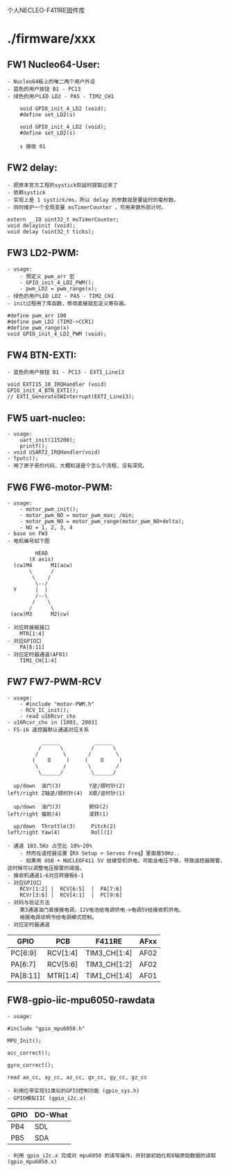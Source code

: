 个人NECLEO-F411RE固件库

# ./firmware/xxx

## FW1 Nucleo64-User:
	- Nucleo64板上的唯二两个用户外设
	- 蓝色的用户按钮 B1 - PC13
	- 绿色的用户LED LD2 - PA5 - TIM2_CH1
```
	void GPIO_init_4_LD2 (void);
	#define set_LD2(s)

	void GPIO_init_4_LD2 (void);
	#define set_LD2(s)

	s 接收 01
```

## FW2 delay:
	- 把原本官方工程的systick软延时提取过来了
	- 依赖systick
	- 实现上是 1 systick/ms，所以 delay 的参数就是要延时的毫秒数。
	- 同时维护一个全局变量 msTimerCounter ，可用来做外部计时。
```	
extern __IO uint32_t msTimerCounter;
void delayinit (void);
void delay (uint32_t ticks);
```

## FW3 LD2-PWM:
	- usage: 
		- 预定义 pwm_arr 宏
		- GPIO_init_4_LD2_PWM();
		- pwm_LD2 = pwm_range(x);
	- 绿色的用户LED LD2 - PA5 - TIM2_CH1
	- init过程用了库函数，修改直接就宏定义寄存器。
```
#define pwm_arr 100
#define pwm_LD2 (TIM2->CCR1)
#define pwm_range(x)
void GPIO_init_4_LD2_PWM (void);
```

## FW4 BTN-EXTI:
	- 蓝色的用户按钮 B1 - PC13 - EXTI_Line13 
```
void EXTI15_10_IRQHandler (void)
GPIO_init_4_BTN_EXTI();
// EXTI_GenerateSWInterrupt(EXTI_Line13);
```

## FW5 uart-nucleo:
	- usage:
		uart_init(115200);
		printf();
	- void USART2_IRQHandler(void)
	- fputc();
	- 用了原子哥的代码，大概知道是个怎么个流程，没有深究。

## FW6 FW6-motor-PWM:
	- usage:
		- motor_pwm_init();
		- motor_pwm_NO = motor_pwm_max; /min;
		- motor_pwm_NO = motor_pwm_range(motor_pwm_NO+delta);
		- NO = 1, 2, 3, 4
	- base on FW3
	- 电机编号如下图
```
         HEAD
       (X axis)
  (cw)M4      M1(acw)
       \      /
        \    /
         \--/
  Y      |  |
         /--\
        /    \
       /      \
 (acw)M3      M2(cw)
```
	- 对应转接板接口
		MTR[1:4]
	- 对应GPIO口
		PA[8:11]
	- 对应定时器通道(AF01)
		TIM1_CH[1:4]

## FW7 FW7-PWM-RCV
	- usage:
		- #include "motor-PWM.h"
		- RCV_IC_init();
		- read u16Rcvr_chx
	- u16Rcvr_chx in [1003, 2003]
	- FS-i6 遥控器默认通道对应关系
```
           ______           ______  
          /      \         /      \ 
         /        \       /        \
        (    O     )     (    O     )
         \        /       \        /
          \______/         \______/

  up/down  油门(3)         Y逆/顺时针(2)
left/right Z轴逆/顺时针(4)  X顺/逆时针(1)

  up/down  油门(3)         俯仰(2)
left/right 偏航(4)         滚转(1)

  up/down  Throttle(3)     Pitch(2)
left/right Yaw(4)          Roll(1)
```
	- 通道 103.5Hz 占空比 10%~20%
		- 然而在遥控器设置【RX Setup > Servos Freq】里面是50Hz..
		- 如果用 USB + NUCLEOF411 5V 给接受机供电，可能会电压不够，导致遥控器报警，这时候可以调整电压报警的阈值。
	- 接收机通道1-6对应转接板6-1
	- 对应GPIO口
		RCVr[1:2] |  RCV[6:5]  |  PA[7:6]
		RCVr[3:6] |  RCV[4:1]  |  PC[9:6]
	- 对码与验证方法
		第3通道油门直接接电调，12V电池给电调供电->电调5V给接收机供电。
		根据电调说明书给电调模式控制。
	- 对应定时器通道

|   GPIO   |   PCB    |    F411RE    | AFxx |
|----------|----------|--------------|------|
| PC[6:9]  | RCV[1:4] | TIM3_CH[1:4] | AF02 |
| PA[6:7]  | RCV[5:6] | TIM3_CH[1:2] | AF02 |
| PA[8:11] | MTR[1:4] | TIM1_CH[1:4] | AF01 |

## FW8-gpio-iic-mpu6050-rawdata
	- usage:
```
#include "gpio_mpu6050.h"

MPU_Init();

acc_correct();

gyro_correct();

read ax_cc, ay_cc, az_cc, gx_cc, gy_cc, gz_cc

```
	- 利用位带实现51类似的GPIO控制功能 (gpio_sys.h)
	- GPIO模拟IIC (gpio_i2c.x)
| GPIO | DO-What |
|------|---------|
| PB4  | SDL     |
| PB5  | SDA     |
	- 利用 gpio_i2c.x 完成对 mpu6050 的读写操作，并封装初始化和6轴原始数据的读取 (gpio_mpu6050.x)
